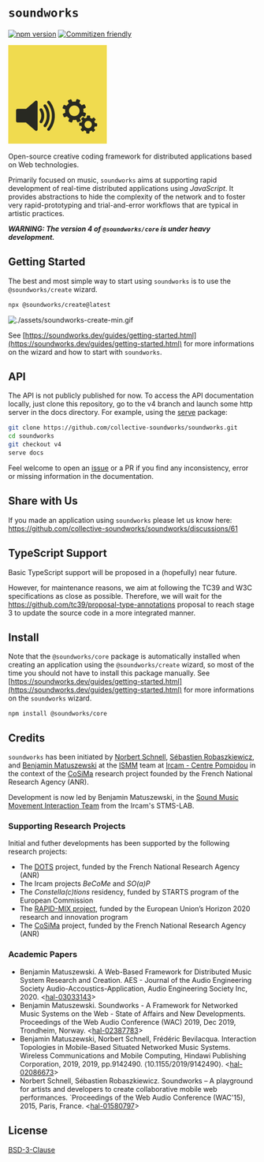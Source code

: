 # `soundworks`

[![npm version](https://badge.fury.io/js/@soundworks%2Fcore.svg)](https://badge.fury.io/js/@soundworks%2Fcore)
[![Commitizen friendly](https://img.shields.io/badge/commitizen-friendly-brightgreen.svg)](http://commitizen.github.io/cz-cli/)

![soundworks-logo](./assets/logo-200x200.png)

Open-source creative coding framework for distributed applications based on Web technologies.

Primarily focused on music, `soundworks` aims at supporting rapid development of real-time distributed applications using _JavaScript_. It provides abstractions to hide the complexity of the network and to foster very rapid-prototyping and trial-and-error workflows that are typical in artistic practices.

*__WARNING: The version 4 of `@soundworks/core` is under heavy development.__*

## Getting Started

The best and most simple way to start using `soundworks` is to use the `@soundworks/create` wizard. 

```sh
npx @soundworks/create@latest
```

![./assets/soundworks-create-min.gif](./assets/soundworks-create-min.gif)

See [https://soundworks.dev/guides/getting-started.html](https://soundworks.dev/guides/getting-started.html) for more informations on the wizard and how to start with `soundworks`.

<!--
## Documentation

- Guides and Tutorials: [https://soundworks.dev](https://soundworks.dev)
- API: [https://soundworks.dev/api](https://soundworks.dev/api)
-->

## API

The API is not publicly published for now. To access the API documentation locally, just clone this repository, go to the v4 branch and launch some http server in the docs directory. For example, using the [serve](https://www.npmjs.com/package/serve) package:

```sh
git clone https://github.com/collective-soundworks/soundworks.git
cd soundworks
git checkout v4
serve docs
```

Feel welcome to open an [issue](https://github.com/collective-soundworks/soundworks/issues) or a PR if you find any inconsistency, error or missing information in the documentation.

## Share with Us

If you made an application using `soundworks` please let us know here: https://github.com/collective-soundworks/soundworks/discussions/61

## TypeScript Support

Basic TypeScript support will be proposed in a (hopefully) near future. 

However, for maintenance reasons, we aim at following the TC39 and W3C specifications as close as possible. Therefore, we will wait for the https://github.com/tc39/proposal-type-annotations proposal to reach stage 3 to update the source code in a more integrated manner.

## Install

Note that the `@soundworks/core` package is automatically installed when creating an application using the `@soundworks/create` wizard, so most of the time you should not have to install this package manually. See [https://soundworks.dev/guides/getting-started.html](https://soundworks.dev/guides/getting-started.html) for more informations on the `soundworks` wizard.

```
npm install @soundworks/core
```

## Credits

`soundworks` has been initiated by [Norbert Schnell](https://github.com/NorbertSchnell), [Sébastien Robaszkiewicz](https://github.com/i-Robi), and [Benjamin Matuszewski](https://github.com/b-ma) at the [ISMM](http://ismm.ircam.fr/) team at [Ircam - Centre Pompidou](http://www.ircam.fr/) in the context of the [CoSiMa](http://cosima.ircam.fr/) research project founded by the French National Research Agency (ANR).

Development is now led by Benjamin Matuszewski, in the [Sound Music Movement Interaction Team](https://www.stms-lab.fr/team/interaction-son-musique-mouvement/) from the Ircam's STMS-LAB.

### Supporting Research Projects

Initial and futher developments has been supported by the following research projects:

- The [DOTS](http://dots.ircam.fr/) project, funded by the French National Research Agency (ANR)
- The Ircam projects _BeCoMe_ and _SO(a)P_
- The _Constella(c)tions_ residency, funded by STARTS program of the European Commission
- The [RAPID-MIX project](http://rapidmix.goldsmithsdigital.com/), funded by the European Union’s Horizon 2020 research and innovation program
- The [CoSiMa](http://cosima.ircam.fr/) project, funded by the French National Research Agency (ANR)

### Academic Papers

- Benjamin Matuszewski. A Web-Based Framework for Distributed Music System Research and Creation. AES - Journal of the Audio Engineering Society Audio-Accoustics-Application, Audio Engineering Society Inc, 2020. <[hal-03033143](https://hal.archives-ouvertes.fr/hal-03033143)>
- Benjamin Matuszewski. Soundworks - A Framework for Networked Music Systems on the Web - State of Affairs and New Developments. Proceedings of the Web Audio Conference (WAC) 2019, Dec 2019, Trondheim, Norway. <[hal-02387783](https://hal.archives-ouvertes.fr/hal-02387783)>
- Benjamin Matuszewski, Norbert Schnell, Frédéric Bevilacqua. Interaction Topologies in Mobile-Based Situated Networked Music Systems. Wireless Communications and Mobile Computing, Hindawi Publishing Corporation, 2019, 2019, pp.9142490. ⟨10.1155/2019/9142490⟩. <[hal-02086673](https://hal.archives-ouvertes.fr/hal-02086673)>
- Norbert Schnell, Sébastien Robaszkiewicz. Soundworks – A playground for artists and developers to create collaborative mobile web performances. `Proceedings of the Web Audio Conference (WAC'15), 2015, Paris, France. <[hal-01580797](https://hal.archives-ouvertes.fr/hal-01580797)>

## License

[BSD-3-Clause](https://github.com/collective-soundworks/soundworks/blob/master/LICENSE)

